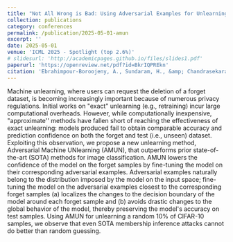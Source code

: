 ```yaml
---
title: "Not All Wrong is Bad: Using Adversarial Examples for Unlearning"
collection: publications
category: conferences
permalink: /publication/2025-05-01-amun
excerpt: '' 
date: 2025-05-01
venue: 'ICML 2025 - Spotlight (top 2.6%)'
# slidesurl: 'http://academicpages.github.io/files/slides1.pdf'
paperurl: 'https://openreview.net/pdf?id=BkrIQPREkn'
citation: 'Ebrahimpour-Boroojeny, A., Sundaram, H., &amp; Chandrasekaran, V. (2025). Not All Wrong is Bad: Using Adversarial Examples for Unlearning. In Forty-second International Conference on Machine Learning (ICML 2025)'
---
```


Machine unlearning, where users can request the deletion of a forget dataset, is becoming increasingly important because of numerous privacy regulations. Initial works on "exact" unlearning (e.g., retraining) incur large computational overheads. However, while computationally inexpensive, "approximate'' methods have fallen short of reaching the effectiveness of exact unlearning: models produced fail to obtain comparable accuracy and prediction confidence on both the forget and test (i.e., unseen) dataset. Exploiting this observation, we propose a new unlearning method, Adversarial Machine UNlearning (AMUN), that outperforms prior state-of-the-art (SOTA) methods for image classification. AMUN lowers the confidence of the model on the forget samples by fine-tuning the model on their corresponding adversarial examples. Adversarial examples naturally belong to the distribution imposed by the model on the input space; fine-tuning the model on the adversarial examples closest to the corresponding forget samples (a) localizes the changes to the decision boundary of the model around each forget sample and (b) avoids drastic changes to the global behavior of the model, thereby preserving the model's accuracy on test samples. Using AMUN for unlearning a random 10% of CIFAR-10 samples, we observe that even SOTA membership inference attacks cannot do better than random guessing.
